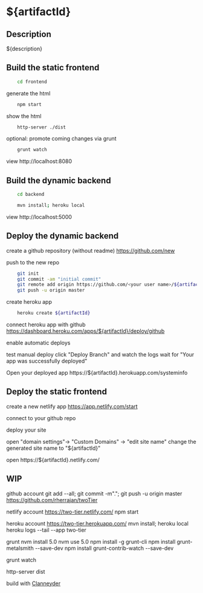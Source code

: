 ${artifactId}
=========

Description
----------------------------------------------------
${description}


Build the static frontend
-------------------------
```bash
	cd frontend
```

generate the html
```bash
	npm start
```

show the html
```bash
	http-server ./dist
```

optional: promote coming changes via grunt
```bash
	grunt watch
```


view http://localhost:8080


Build the dynamic backend
-------------------------

```bash
	cd backend
```
```bash
	mvn install; heroku local
```

view http://localhost:5000

Deploy the dynamic backend
-------------------------

create a github repository (without readme)
	https://github.com/new

push to the new repo
```bash
	git init
	git commit -am "initial commit"
	git remote add origin https://github.com/<your user name>/${artifactId}.git
    git push -u origin master
```

create heroku app
```bash
	heroku create ${artifactId}
```

connect heroku app with github
	https://dashboard.heroku.com/apps/${artifactId}/deploy/github

enable automatic deploys

test manual deploy
	click "Deploy Branch" and watch the logs
	wait for "Your app was successfully deployed"

Open your deployed app
	https://${artifactId}.herokuapp.com/systeminfo



Deploy the static frontend
-------------------------

create a new netlify app
https://app.netlify.com/start

connect to your github repo

deploy your site

open "domain settings"-> "Custom Domains" -> "edit site name"
change the generated site name to "${artifactId}"

open https://${artifactId}.netlify.com/

WIP
-------------------------

github account
git add --all; git commit -m"."; git push -u origin master
https://github.com/rherrajan/twoTier

netlify account
https://two-tier.netlify.com/
npm start

heroku account
https://two-tier.herokuapp.com/
mvn install; heroku local
heroku logs --tail --app two-tier

grunt
nvm install 5.0
nvm use 5.0
npm install -g grunt-cli
npm install grunt-metalsmith --save-dev
npm install grunt-contrib-watch --save-dev

grunt watch

http-server dist



build with [Clanneyder](https://github.com/rherrajan/clanneyder)

